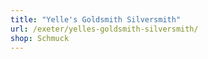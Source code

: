 ```yaml
---
title: "Yelle's Goldsmith Silversmith"
url: /exeter/yelles-goldsmith-silversmith/
shop: Schmuck
---
```

